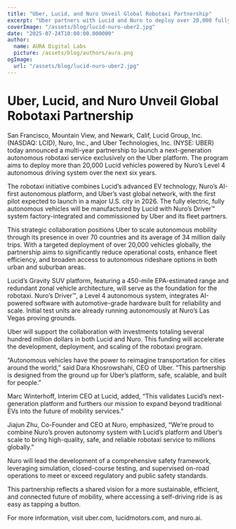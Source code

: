 ```yaml
---
title: "Uber, Lucid, and Nuro Unveil Global Robotaxi Partnership"
excerpt: "Uber partners with Lucid and Nuro to deploy over 20,000 fully autonomous robotaxis worldwide, powered by Level 4 self-driving technology and next-generation electric vehicles."
coverImage: "/assets/blog/lucid-nuro-uber2.jpg"
date: "2025-07-24T10:00:00.000000"
author:
  name: AURA Digital Labs
  picture: /assets/blog/authors/aura.png
ogImage:
  url: "/assets/blog/lucid-nuro-uber2.jpg"
---
```


# Uber, Lucid, and Nuro Unveil Global Robotaxi Partnership

San Francisco, Mountain View, and Newark, Calif,   Lucid Group, Inc. (NASDAQ: LCID), Nuro, Inc., and Uber Technologies, Inc. (NYSE: UBER) today announced a multi-year partnership to launch a next-generation autonomous robotaxi service exclusively on the Uber platform. The program aims to deploy more than 20,000 Lucid vehicles powered by Nuro’s Level 4 autonomous driving system over the next six years.

The robotaxi initiative combines Lucid’s advanced EV technology, Nuro’s AI-first autonomous platform, and Uber’s vast global network, with the first pilot expected to launch in a major U.S. city in 2026. The fully electric, fully autonomous vehicles will be manufactured by Lucid with Nuro’s Driver™ system factory-integrated and commissioned by Uber and its fleet partners.

This strategic collaboration positions Uber to scale autonomous mobility through its presence in over 70 countries and its average of 34 million daily trips. With a targeted deployment of over 20,000 vehicles globally, the partnership aims to significantly reduce operational costs, enhance fleet efficiency, and broaden access to autonomous rideshare options in both urban and suburban areas.

Lucid’s Gravity SUV platform, featuring a 450-mile EPA-estimated range and redundant zonal vehicle architecture, will serve as the foundation for the robotaxi. Nuro’s Driver™, a Level 4 autonomous system, integrates AI-powered software with automotive-grade hardware built for reliability and scale. Initial test units are already running autonomously at Nuro’s Las Vegas proving grounds.

Uber will support the collaboration with investments totaling several hundred million dollars in both Lucid and Nuro. This funding will accelerate the development, deployment, and scaling of the robotaxi program.

“Autonomous vehicles have the power to reimagine transportation for cities around the world,” said Dara Khosrowshahi, CEO of Uber. “This partnership is designed from the ground up for Uber’s platform, safe, scalable, and built for people.”

Marc Winterhoff, Interim CEO at Lucid, added, “This validates Lucid’s next-generation platform and furthers our mission to expand beyond traditional EVs into the future of mobility services.”

Jiajun Zhu, Co-Founder and CEO at Nuro, emphasized, “We’re proud to combine Nuro’s proven autonomy system with Lucid’s platform and Uber’s scale to bring high-quality, safe, and reliable robotaxi service to millions globally.”

Nuro will lead the development of a comprehensive safety framework, leveraging simulation, closed-course testing, and supervised on-road operations to meet or exceed regulatory and public safety standards.

This partnership reflects a shared vision for a more sustainable, efficient, and connected future of mobility, where accessing a self-driving ride is as easy as tapping a button.

For more information, visit uber.com, lucidmotors.com, and nuro.ai.